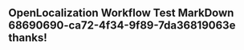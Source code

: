 <properties
ms.topic="hero-topic"
ms.test1="hero-topic"
ms.test2="test"/>

## OpenLocalization Workflow Test MarkDown 68690690-ca72-4f34-9f89-7da36819063e thanks!
<!--HONumber=Mar16_HO2-->
